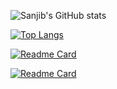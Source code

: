 <!-- ### Hi there! 👋 Welcome to my GitHub Page

<!--
**sanjibpaul59/sanjibpaul59** is a ✨ _special_ ✨ repository because its `README.md` (this file) appears on your GitHub profile.

Here are some ideas to get you started:

- 🔭 I’m currently working on ...
- 🌱 I’m currently learning ...
- 👯 I’m looking to collaborate on ...
- 🤔 I’m looking for help with ...
- 💬 Ask me about ...
- 📫 How to reach me: ...
- 😄 Pronouns: ...
- ⚡ Fun fact: ...
-->
![Sanjib's GitHub stats](https://github-readme-stats.vercel.app/api?username=sanjibpaul59&show_icons=true&theme=radical)

[![Top Langs](https://github-readme-stats.vercel.app/api/top-langs/?username=sanjibpaul59&layout=compact)](https://github.com/sanjibpaul59/github-readme-stats)

[![Readme Card](https://github-readme-stats.vercel.app/api/pin/?username=sanjibpaul59&repo=footballFieldFinder)](https://github.com/sanjibpaul59/footballFieldFinder)    

[![Readme Card](https://github-readme-stats.vercel.app/api/pin/?username=sanjibpaul59&repo=food_app_nuxt)](https://github.com/sanjibpaul59/food_app_nuxt) 
